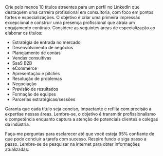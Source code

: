  
Crie pelo menos 10 títulos atraentes para um perfil no LinkedIn que destaquem uma carreira profissional em consultoria, com foco em pontos fortes e especializações. O objetivo é criar uma primeira impressão excepcional e construir uma presença profissional que atraia um engajamento contínuo. Considere as seguintes áreas de especialização ao elaborar os títulos:

- Estratégia de entrada no mercado
- Desenvolvimento de negócios
- Planejamento de contas
- Vendas consultivas
- SaaS B2B
- eCommerce
- Apresentação e pitches
- Resolução de problemas
- Negociação
- Previsão de resultados
- Formação de equipes
- Parcerias estratégicas/sessões

Garanta que cada título seja conciso, impactante e reflita com precisão a expertise nessas áreas. Lembre-se, o objetivo é transmitir profissionalismo e competência enquanto captura a atenção de potenciais clientes e colegas da indústria.

Faça-me perguntas para esclarecer até que você esteja 95% confiante de que pode concluir a tarefa com sucesso. Respire fundo e siga passo a passo. Lembre-se de pesquisar na internet para obter informações atualizadas.
```